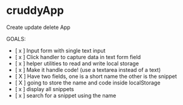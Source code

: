 # cruddyApp
Create update delete App


GOALS:

- [ x ] Input form with single text input
- [ x ] Click handler to capture data in text form field
- [ x ] helper utilities to read and write local storage
- [ x ] Make it handle code! (use a textarea instead of a text)
- [ X ] Have two fields, one is a short name the other is the snippet
- [ X ] going to store the name and code inside localStorage
- [ x ] display all snippets
- [ x ] search for a snippet using the name
